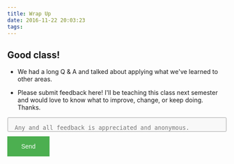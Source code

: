 ```yaml
---
title: Wrap Up
date: 2016-11-22 20:03:23
tags:
---
```


## Good class!

- We had a long Q & A and talked about applying what we've learned to other areas.

- Please submit feedback here! I'll be teaching this class next semester and would love to know what to improve, change, or keep doing. Thanks.

<form action="https://formspree.io/me@michaelelliott.me" method="POST">
    <textarea name="message" style="width: 100%;
                                    height: 20px;
                                    padding: 15px;
                                    box-sizing: border-box;
                                    border: 2px solid #ccc;
                                    border-radius: 4px;
                                    background-color: #f8f8f8;
                                    resize: none;"
    placeholder="Any and all feedback is appreciated and anonymous."></textarea>
    <input type="submit" value="Send" style="background-color: #4CAF50;
                                             border: none;
                                             color: white;
                                             padding: 15px 32px;
                                             text-align: center;
                                             text-decoration: none;
                                             display: inline-block;
                                             font-size: 14px;
                                             margin:10px 0 10px;
                                             cursor:pointer;">
</form>

